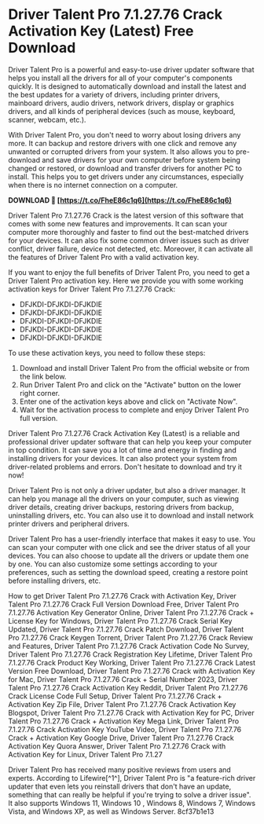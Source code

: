 # Driver Talent Pro 7.1.27.76 Crack Activation Key (Latest) Free Download
 
Driver Talent Pro is a powerful and easy-to-use driver updater software that helps you install all the drivers for all of your computer's components quickly. It is designed to automatically download and install the latest and the best updates for a variety of drivers, including printer drivers, mainboard drivers, audio drivers, network drivers, display or graphics drivers, and all kinds of peripheral devices (such as mouse, keyboard, scanner, webcam, etc.).
 
With Driver Talent Pro, you don't need to worry about losing drivers any more. It can backup and restore drivers with one click and remove any unwanted or corrupted drivers from your system. It also allows you to pre-download and save drivers for your own computer before system being changed or restored, or download and transfer drivers for another PC to install. This helps you to get drivers under any circumstances, especially when there is no internet connection on a computer.
 
**DOWNLOAD 🌟 [https://t.co/FheE86c1q6](https://t.co/FheE86c1q6)**


 
Driver Talent Pro 7.1.27.76 Crack is the latest version of this software that comes with some new features and improvements. It can scan your computer more thoroughly and faster to find out the best-matched drivers for your devices. It can also fix some common driver issues such as driver conflict, driver failure, device not detected, etc. Moreover, it can activate all the features of Driver Talent Pro with a valid activation key.
 
If you want to enjoy the full benefits of Driver Talent Pro, you need to get a Driver Talent Pro activation key. Here we provide you with some working activation keys for Driver Talent Pro 7.1.27.76 Crack:
 
- DFJKDI-DFJKDI-DFJKDIE
- DFJKDI-DFJKDI-DFJKDIE
- DFJKDI-DFJKDI-DFJKDIE
- DFJKDI-DFJKDI-DFJKDIE
- DFJKDI-DFJKDI-DFJKDIE

To use these activation keys, you need to follow these steps:

1. Download and install Driver Talent Pro from the official website or from the link below.
2. Run Driver Talent Pro and click on the "Activate" button on the lower right corner.
3. Enter one of the activation keys above and click on "Activate Now".
4. Wait for the activation process to complete and enjoy Driver Talent Pro full version.

Driver Talent Pro 7.1.27.76 Crack Activation Key (Latest) is a reliable and professional driver updater software that can help you keep your computer in top condition. It can save you a lot of time and energy in finding and installing drivers for your devices. It can also protect your system from driver-related problems and errors. Don't hesitate to download and try it now!
  
Driver Talent Pro is not only a driver updater, but also a driver manager. It can help you manage all the drivers on your computer, such as viewing driver details, creating driver backups, restoring drivers from backup, uninstalling drivers, etc. You can also use it to download and install network printer drivers and peripheral drivers.
 
Driver Talent Pro has a user-friendly interface that makes it easy to use. You can scan your computer with one click and see the driver status of all your devices. You can also choose to update all the drivers or update them one by one. You can also customize some settings according to your preferences, such as setting the download speed, creating a restore point before installing drivers, etc.
 
How to get Driver Talent Pro 7.1.27.76 Crack with Activation Key,  Driver Talent Pro 7.1.27.76 Crack Full Version Download Free,  Driver Talent Pro 7.1.27.76 Activation Key Generator Online,  Driver Talent Pro 7.1.27.76 Crack + License Key for Windows,  Driver Talent Pro 7.1.27.76 Crack Serial Key Updated,  Driver Talent Pro 7.1.27.76 Crack Patch Download,  Driver Talent Pro 7.1.27.76 Crack Keygen Torrent,  Driver Talent Pro 7.1.27.76 Crack Review and Features,  Driver Talent Pro 7.1.27.76 Crack Activation Code No Survey,  Driver Talent Pro 7.1.27.76 Crack Registration Key Lifetime,  Driver Talent Pro 7.1.27.76 Crack Product Key Working,  Driver Talent Pro 7.1.27.76 Crack Latest Version Free Download,  Driver Talent Pro 7.1.27.76 Crack with Activation Key for Mac,  Driver Talent Pro 7.1.27.76 Crack + Serial Number 2023,  Driver Talent Pro 7.1.27.76 Crack Activation Key Reddit,  Driver Talent Pro 7.1.27.76 Crack License Code Full Setup,  Driver Talent Pro 7.1.27.76 Crack + Activation Key Zip File,  Driver Talent Pro 7.1.27.76 Crack Activation Key Blogspot,  Driver Talent Pro 7.1.27.76 Crack with Activation Key for PC,  Driver Talent Pro 7.1.27.76 Crack + Activation Key Mega Link,  Driver Talent Pro 7.1.27.76 Crack Activation Key YouTube Video,  Driver Talent Pro 7.1.27.76 Crack + Activation Key Google Drive,  Driver Talent Pro 7.1.27.76 Crack Activation Key Quora Answer,  Driver Talent Pro 7.1.27.76 Crack with Activation Key for Linux,  Driver Talent Pro 7.1.27
 
Driver Talent Pro has received many positive reviews from users and experts. According to Lifewire[^1^], Driver Talent Pro is "a feature-rich driver updater that even lets you reinstall drivers that don't have an update, something that can really be helpful if you're trying to solve a driver issue". It also supports Windows 11, Windows 10 , Windows 8, Windows 7, Windows Vista, and Windows XP, as well as Windows Server.
 8cf37b1e13
 
